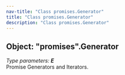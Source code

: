 ```yaml
---
nav-title: "Class promises.Generator"
title: "Class promises.Generator"
description: "Class promises.Generator"
---
```

## Object: "promises".Generator  
_Type parameters:_ _**E**_  
Promise Generators and Iterators.